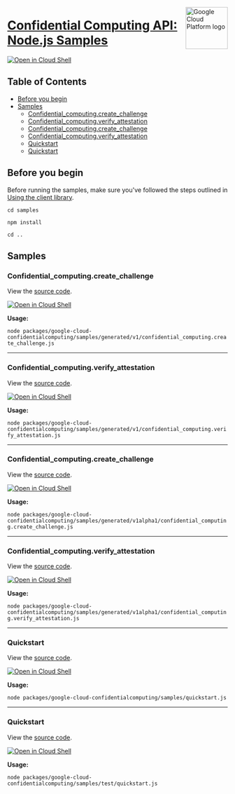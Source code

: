 [//]: # "This README.md file is auto-generated, all changes to this file will be lost."
[//]: # "To regenerate it, use `python -m synthtool`."
<img src="https://avatars2.githubusercontent.com/u/2810941?v=3&s=96" alt="Google Cloud Platform logo" title="Google Cloud Platform" align="right" height="96" width="96"/>

# [Confidential Computing API: Node.js Samples](https://github.com/googleapis/google-cloud-node)

[![Open in Cloud Shell][shell_img]][shell_link]



## Table of Contents

* [Before you begin](#before-you-begin)
* [Samples](#samples)
  * [Confidential_computing.create_challenge](#confidential_computing.create_challenge)
  * [Confidential_computing.verify_attestation](#confidential_computing.verify_attestation)
  * [Confidential_computing.create_challenge](#confidential_computing.create_challenge)
  * [Confidential_computing.verify_attestation](#confidential_computing.verify_attestation)
  * [Quickstart](#quickstart)
  * [Quickstart](#quickstart)

## Before you begin

Before running the samples, make sure you've followed the steps outlined in
[Using the client library](https://github.com/googleapis/google-cloud-node#using-the-client-library).

`cd samples`

`npm install`

`cd ..`

## Samples



### Confidential_computing.create_challenge

View the [source code](https://github.com/googleapis/google-cloud-node/blob/main/packages/google-cloud-confidentialcomputing/samples/generated/v1/confidential_computing.create_challenge.js).

[![Open in Cloud Shell][shell_img]](https://console.cloud.google.com/cloudshell/open?git_repo=https://github.com/googleapis/google-cloud-node&page=editor&open_in_editor=packages/google-cloud-confidentialcomputing/samples/generated/v1/confidential_computing.create_challenge.js,samples/README.md)

__Usage:__


`node packages/google-cloud-confidentialcomputing/samples/generated/v1/confidential_computing.create_challenge.js`


-----




### Confidential_computing.verify_attestation

View the [source code](https://github.com/googleapis/google-cloud-node/blob/main/packages/google-cloud-confidentialcomputing/samples/generated/v1/confidential_computing.verify_attestation.js).

[![Open in Cloud Shell][shell_img]](https://console.cloud.google.com/cloudshell/open?git_repo=https://github.com/googleapis/google-cloud-node&page=editor&open_in_editor=packages/google-cloud-confidentialcomputing/samples/generated/v1/confidential_computing.verify_attestation.js,samples/README.md)

__Usage:__


`node packages/google-cloud-confidentialcomputing/samples/generated/v1/confidential_computing.verify_attestation.js`


-----




### Confidential_computing.create_challenge

View the [source code](https://github.com/googleapis/google-cloud-node/blob/main/packages/google-cloud-confidentialcomputing/samples/generated/v1alpha1/confidential_computing.create_challenge.js).

[![Open in Cloud Shell][shell_img]](https://console.cloud.google.com/cloudshell/open?git_repo=https://github.com/googleapis/google-cloud-node&page=editor&open_in_editor=packages/google-cloud-confidentialcomputing/samples/generated/v1alpha1/confidential_computing.create_challenge.js,samples/README.md)

__Usage:__


`node packages/google-cloud-confidentialcomputing/samples/generated/v1alpha1/confidential_computing.create_challenge.js`


-----




### Confidential_computing.verify_attestation

View the [source code](https://github.com/googleapis/google-cloud-node/blob/main/packages/google-cloud-confidentialcomputing/samples/generated/v1alpha1/confidential_computing.verify_attestation.js).

[![Open in Cloud Shell][shell_img]](https://console.cloud.google.com/cloudshell/open?git_repo=https://github.com/googleapis/google-cloud-node&page=editor&open_in_editor=packages/google-cloud-confidentialcomputing/samples/generated/v1alpha1/confidential_computing.verify_attestation.js,samples/README.md)

__Usage:__


`node packages/google-cloud-confidentialcomputing/samples/generated/v1alpha1/confidential_computing.verify_attestation.js`


-----




### Quickstart

View the [source code](https://github.com/googleapis/google-cloud-node/blob/main/packages/google-cloud-confidentialcomputing/samples/quickstart.js).

[![Open in Cloud Shell][shell_img]](https://console.cloud.google.com/cloudshell/open?git_repo=https://github.com/googleapis/google-cloud-node&page=editor&open_in_editor=packages/google-cloud-confidentialcomputing/samples/quickstart.js,samples/README.md)

__Usage:__


`node packages/google-cloud-confidentialcomputing/samples/quickstart.js`


-----




### Quickstart

View the [source code](https://github.com/googleapis/google-cloud-node/blob/main/packages/google-cloud-confidentialcomputing/samples/test/quickstart.js).

[![Open in Cloud Shell][shell_img]](https://console.cloud.google.com/cloudshell/open?git_repo=https://github.com/googleapis/google-cloud-node&page=editor&open_in_editor=packages/google-cloud-confidentialcomputing/samples/test/quickstart.js,samples/README.md)

__Usage:__


`node packages/google-cloud-confidentialcomputing/samples/test/quickstart.js`






[shell_img]: https://gstatic.com/cloudssh/images/open-btn.png
[shell_link]: https://console.cloud.google.com/cloudshell/open?git_repo=https://github.com/googleapis/google-cloud-node&page=editor&open_in_editor=samples/README.md
[product-docs]: https://cloud.google.com/confidential-computing
